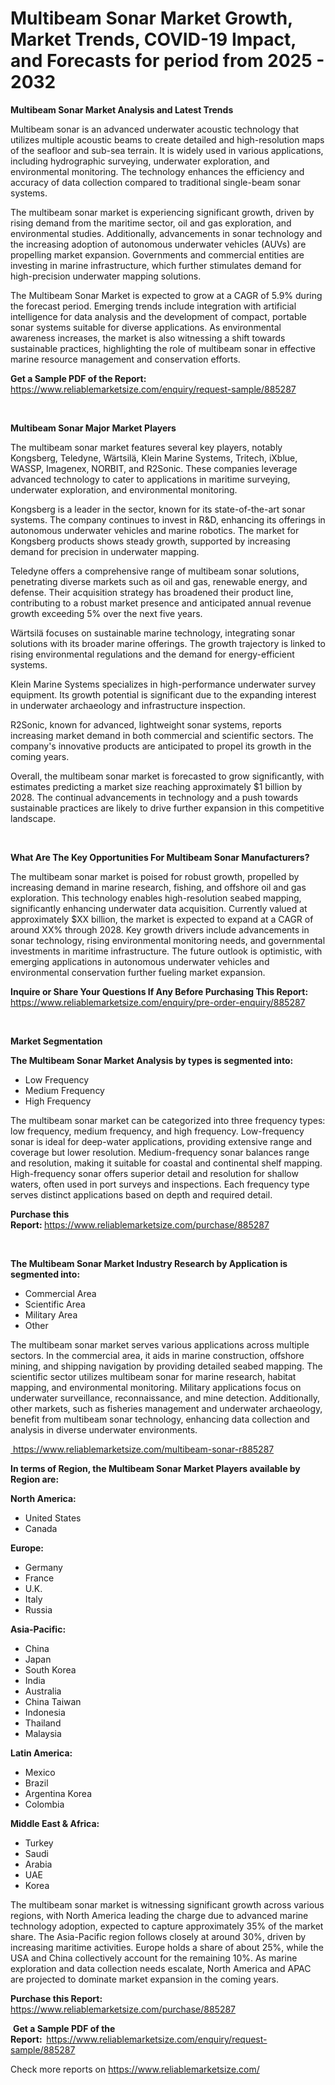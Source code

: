 <p><h1>Multibeam Sonar Market Growth, Market Trends, COVID-19 Impact, and Forecasts for period from 2025 - 2032</h1></p><p><strong>Multibeam Sonar Market Analysis and Latest Trends</strong></p>
<p><p>Multibeam sonar is an advanced underwater acoustic technology that utilizes multiple acoustic beams to create detailed and high-resolution maps of the seafloor and sub-sea terrain. It is widely used in various applications, including hydrographic surveying, underwater exploration, and environmental monitoring. The technology enhances the efficiency and accuracy of data collection compared to traditional single-beam sonar systems.</p><p>The multibeam sonar market is experiencing significant growth, driven by rising demand from the maritime sector, oil and gas exploration, and environmental studies. Additionally, advancements in sonar technology and the increasing adoption of autonomous underwater vehicles (AUVs) are propelling market expansion. Governments and commercial entities are investing in marine infrastructure, which further stimulates demand for high-precision underwater mapping solutions.</p><p>The Multibeam Sonar Market is expected to grow at a CAGR of 5.9% during the forecast period. Emerging trends include integration with artificial intelligence for data analysis and the development of compact, portable sonar systems suitable for diverse applications. As environmental awareness increases, the market is also witnessing a shift towards sustainable practices, highlighting the role of multibeam sonar in effective marine resource management and conservation efforts.</p></p>
<p><strong>Get a Sample PDF of the Report:&nbsp;</strong> <a href="https://www.reliablemarketsize.com/enquiry/request-sample/885287?utm_campaign=2565&utm_medium=2&utm_source=Github&utm_content=ia&utm_term=10042025&utm_id=multibeam-sonar">https://www.reliablemarketsize.com/enquiry/request-sample/885287</a></p>
<p>&nbsp;</p>
<p><strong>Multibeam Sonar Major Market Players</strong></p>
<p><p>The multibeam sonar market features several key players, notably Kongsberg, Teledyne, Wärtsilä, Klein Marine Systems, Tritech, iXblue, WASSP, Imagenex, NORBIT, and R2Sonic. These companies leverage advanced technology to cater to applications in maritime surveying, underwater exploration, and environmental monitoring.</p><p>Kongsberg is a leader in the sector, known for its state-of-the-art sonar systems. The company continues to invest in R&D, enhancing its offerings in autonomous underwater vehicles and marine robotics. The market for Kongsberg products shows steady growth, supported by increasing demand for precision in underwater mapping.</p><p>Teledyne offers a comprehensive range of multibeam sonar solutions, penetrating diverse markets such as oil and gas, renewable energy, and defense. Their acquisition strategy has broadened their product line, contributing to a robust market presence and anticipated annual revenue growth exceeding 5% over the next five years.</p><p>Wärtsilä focuses on sustainable marine technology, integrating sonar solutions with its broader marine offerings. The growth trajectory is linked to rising environmental regulations and the demand for energy-efficient systems.</p><p>Klein Marine Systems specializes in high-performance underwater survey equipment. Its growth potential is significant due to the expanding interest in underwater archaeology and infrastructure inspection.</p><p>R2Sonic, known for advanced, lightweight sonar systems, reports increasing market demand in both commercial and scientific sectors. The company's innovative products are anticipated to propel its growth in the coming years.</p><p>Overall, the multibeam sonar market is forecasted to grow significantly, with estimates predicting a market size reaching approximately $1 billion by 2028. The continual advancements in technology and a push towards sustainable practices are likely to drive further expansion in this competitive landscape.</p></p>
<p>&nbsp;</p>
<p><strong>What Are The Key Opportunities For Multibeam Sonar Manufacturers?</strong></p>
<p><p>The multibeam sonar market is poised for robust growth, propelled by increasing demand in marine research, fishing, and offshore oil and gas exploration. This technology enables high-resolution seabed mapping, significantly enhancing underwater data acquisition. Currently valued at approximately $XX billion, the market is expected to expand at a CAGR of around XX% through 2028. Key growth drivers include advancements in sonar technology, rising environmental monitoring needs, and governmental investments in maritime infrastructure. The future outlook is optimistic, with emerging applications in autonomous underwater vehicles and environmental conservation further fueling market expansion.</p></p>
<p><strong>Inquire or Share Your Questions If Any Before Purchasing This Report:</strong> <a href="https://www.reliablemarketsize.com/enquiry/pre-order-enquiry/885287?utm_campaign=2565&utm_medium=2&utm_source=Github&utm_content=ia&utm_term=10042025&utm_id=multibeam-sonar">https://www.reliablemarketsize.com/enquiry/pre-order-enquiry/885287</a></p>
<p>&nbsp;</p>
<p><strong>Market Segmentation</strong></p>
<p><strong>The Multibeam Sonar Market Analysis by types is segmented into:</strong></p>
<p><ul><li>Low Frequency</li><li>Medium Frequency</li><li>High Frequency</li></ul></p>
<p><p>The multibeam sonar market can be categorized into three frequency types: low frequency, medium frequency, and high frequency. Low-frequency sonar is ideal for deep-water applications, providing extensive range and coverage but lower resolution. Medium-frequency sonar balances range and resolution, making it suitable for coastal and continental shelf mapping. High-frequency sonar offers superior detail and resolution for shallow waters, often used in port surveys and inspections. Each frequency type serves distinct applications based on depth and required detail.</p></p>
<p><strong>Purchase this Report:&nbsp;</strong><a href="https://www.reliablemarketsize.com/purchase/885287?utm_campaign=2565&utm_medium=2&utm_source=Github&utm_content=ia&utm_term=10042025&utm_id=multibeam-sonar">https://www.reliablemarketsize.com/purchase/885287</a></p>
<p>&nbsp;</p>
<p><strong>The Multibeam Sonar Market Industry Research by Application is segmented into:</strong></p>
<p><ul><li>Commercial Area</li><li>Scientific Area</li><li>Military Area</li><li>Other</li></ul></p>
<p><p>The multibeam sonar market serves various applications across multiple sectors. In the commercial area, it aids in marine construction, offshore mining, and shipping navigation by providing detailed seabed mapping. The scientific sector utilizes multibeam sonar for marine research, habitat mapping, and environmental monitoring. Military applications focus on underwater surveillance, reconnaissance, and mine detection. Additionally, other markets, such as fisheries management and underwater archaeology, benefit from multibeam sonar technology, enhancing data collection and analysis in diverse underwater environments.</p></p>
<p><a href="https://www.reliablemarketsize.com/multibeam-sonar-r885287?utm_campaign=2565&utm_medium=2&utm_source=Github&utm_content=ia&utm_term=10042025&utm_id=multibeam-sonar">&nbsp;https://www.reliablemarketsize.com/multibeam-sonar-r885287</a></p>
<p><strong>In terms of Region, the Multibeam Sonar Market Players available by Region are:</strong></p>
<p>
    <p> <strong> North America: </strong>
        <ul>
            <li>United States</li>
            <li>Canada</li>
        </ul>
        </p> 
    <p> <strong> Europe: </strong>
        <ul>
            <li>Germany</li>
            <li>France</li>
            <li>U.K.</li>
            <li>Italy</li>
            <li>Russia</li>
        </ul>
        </p> 
    <p> <strong> Asia-Pacific: </strong>
        <ul>
            <li>China</li>
            <li>Japan</li>
            <li>South Korea</li>
            <li>India</li>
            <li>Australia</li>
            <li>China Taiwan</li>
            <li>Indonesia</li>
            <li>Thailand</li>
            <li>Malaysia</li>
        </ul>
        </p> 
    <p> <strong> Latin America: </strong>
        <ul>
            <li>Mexico</li>
            <li>Brazil</li>
            <li>Argentina Korea</li>
            <li>Colombia</li>
        </ul>
        </p> 
    <p> <strong> Middle East & Africa: </strong>
        <ul>
            <li>Turkey</li>
            <li>Saudi</li>
            <li>Arabia</li>
            <li>UAE</li>
            <li>Korea</li>
        </ul>
    </p>
    </p>
<p><p>The multibeam sonar market is witnessing significant growth across various regions, with North America leading the charge due to advanced marine technology adoption, expected to capture approximately 35% of the market share. The Asia-Pacific region follows closely at around 30%, driven by increasing maritime activities. Europe holds a share of about 25%, while the USA and China collectively account for the remaining 10%. As marine exploration and data collection needs escalate, North America and APAC are projected to dominate market expansion in the coming years.</p></p>
<p><strong>Purchase this Report: </strong><a href="https://www.reliablemarketsize.com/purchase/885287?utm_campaign=2565&utm_medium=2&utm_source=Github&utm_content=ia&utm_term=10042025&utm_id=multibeam-sonar">https://www.reliablemarketsize.com/purchase/885287</a></p>
<p>&nbsp;<strong>Get a Sample PDF of the Report:&nbsp;&nbsp;</strong><a href="https://www.reliablemarketsize.com/enquiry/request-sample/885287?utm_campaign=2565&utm_medium=2&utm_source=Github&utm_content=ia&utm_term=10042025&utm_id=multibeam-sonar">https://www.reliablemarketsize.com/enquiry/request-sample/885287</a></p>
<p><strong></strong></p>
<p>Check more reports on <a href="https://www.reliablemarketsize.com/?utm_campaign=2565&utm_medium=2&utm_source=Github&utm_content=ia&utm_term=10042025&utm_id=multibeam-sonar">https://www.reliablemarketsize.com/</a></p>